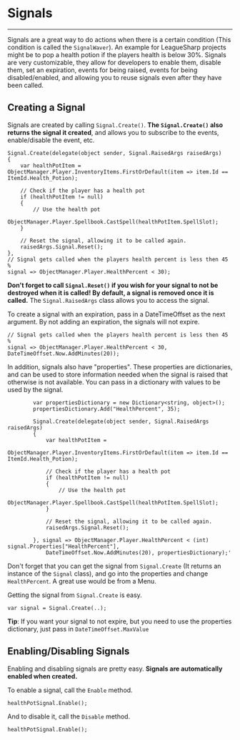 # Signals #
----------
Signals are a great way to do actions when there is a certain condition (This condition is called the `SignalWaver`). An example for LeagueSharp projects might be to pop a health potion if the players health is below 30%. Signals are very customizable, they allow for developers to enable them, disable them, set an expiration, events for being raised, events for being disabled/enabled, and allowing you to reuse signals even after they have been called.

## Creating a Signal ##
Signals are created by calling `Signal.Create()`. **The `Signal.Create()` also returns the signal it created**, and allows you to subscribe to the events, enable/disable the event, etc.

    Signal.Create(delegate(object sender, Signal.RaisedArgs raisedArgs)
    {
    	var healthPotItem = ObjectManager.Player.InventoryItems.FirstOrDefault(item => item.Id == ItemId.Health_Potion);
    
    	// Check if the player has a health pot
    	if (healthPotItem != null)
    	{
    		// Use the health pot
    		ObjectManager.Player.Spellbook.CastSpell(healthPotItem.SpellSlot);
    	}
    
    	// Reset the signal, allowing it to be called again.
    	raisedArgs.Signal.Reset();
    },
    // Signal gets called when the players health percent is less then 45 %
    signal => ObjectManager.Player.HealthPercent < 30);

**Don't forget to call `Signal.Reset()` if you wish for your signal to not be destroyed when it is called! By default, a signal is removed once it is called.** The `Signal.RaisedArgs` class allows you to access the signal.

To create a signal with an expiration, pass in a DateTimeOffset as the next argument. By not adding an expiration, the signals will not expire.

	// Signal gets called when the players health percent is less then 45 %
    signal => ObjectManager.Player.HealthPercent < 30, DateTimeOffset.Now.AddMinutes(20));

In addition, signals also have "properties". These properties are dictionaries, and can be used to store information needed when the signal is raised that otherwise is not available. You can pass in a dictionary with values to be used by the signal.

			var propertiesDictionary = new Dictionary<string, object>();
            propertiesDictionary.Add("HealthPercent", 35);

            Signal.Create(delegate(object sender, Signal.RaisedArgs raisedArgs)
            {
                var healthPotItem =
                    ObjectManager.Player.InventoryItems.FirstOrDefault(item => item.Id == ItemId.Health_Potion);

                // Check if the player has a health pot
                if (healthPotItem != null)
                {
                    // Use the health pot
                    ObjectManager.Player.Spellbook.CastSpell(healthPotItem.SpellSlot);
                }

                // Reset the signal, allowing it to be called again.
                raisedArgs.Signal.Reset();

            }, signal => ObjectManager.Player.HealthPercent < (int) signal.Properties["HealthPercent"],
                DateTimeOffset.Now.AddMinutes(20), propertiesDictionary);'

Don't forget that you can get the signal from `Signal.Create` (It returns an instance of the `Signal` class), and go into the properties and change `HealthPercent`. A great use would be from a Menu.

Getting the signal from `Signal.Create` is easy.

	var signal = Signal.Create(..);


**Tip**: If you want your signal to not expire, but you need to use the properties dictionary, just pass in `DateTimeOffset.MaxValue`

## Enabling/Disabling Signals ##
Enabling and disabling signals are pretty easy. **Signals are automatically enabled when created.**

To enable a signal, call the `Enable` method.

	healthPotSignal.Enable();

And to disable it, call the `Disable` method.

	healthPotSignal.Enable();
